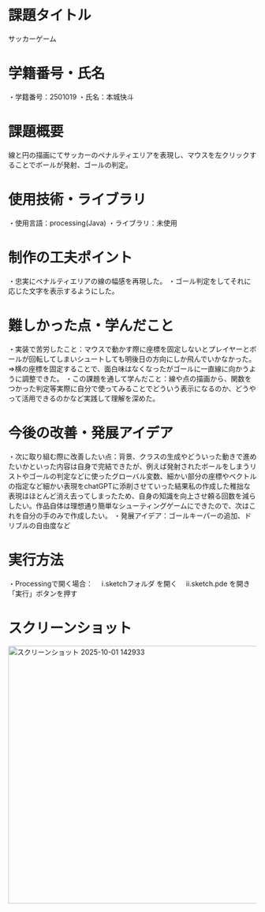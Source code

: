 # 課題タイトル
サッカーゲーム
# 学籍番号・氏名
・学籍番号：2501019
・氏名：本城快斗
# 課題概要
線と円の描画にてサッカーのペナルティエリアを表現し、マウスを左クリックすることでボールが発射、ゴールの判定。
# 使用技術・ライブラリ
・使用言語：processing(Java)
・ライブラリ：未使用
# 制作の工夫ポイント
・忠実にペナルティエリアの線の幅感を再現した。
・ゴール判定をしてそれに応じた文字を表示するようにした。
# 難しかった点・学んだこと
・実装で苦労したこと：マウスで動かす際に座標を固定しないとプレイヤーとボールが回転してしまいシュートしても明後日の方向にしか飛んでいかなかった。
⇒横の座標を固定することで、面白味はなくなったがゴールに一直線に向かうように調整できた。
・この課題を通して学んだこと：線や点の描画から、関数をつかった判定等実際に自分で使ってみることでどういう表示になるのか、どうやって活用できるのかなど実践して理解を深めた。
# 今後の改善・発展アイデア
・次に取り組む際に改善したい点：背景、クラスの生成やどういった動きで進めたいかといった内容は自身で完結できたが、例えば発射されたボールをしまうリストやゴールの判定などに使ったグローバル変数、細かい部分の座標やベクトルの指定など細かい表現をchatGPTに添削させていった結果私の作成した稚拙な表現はほとんど消え去ってしまったため、自身の知識を向上させ頼る回数を減らしたい。作品自体は理想通り簡単なシューティングゲームにできたので、次はこれを自分の手のみで作成したい。
・発展アイデア：ゴールキーパーの追加、ドリブルの自由度など
# 実行方法
・Processingで開く場合：
　ⅰ.sketchフォルダ を開く
　ⅱ.sketch.pde を開き「実行」ボタンを押す
# スクリーンショット
<img width="801" height="523" alt="スクリーンショット 2025-10-01 142933" src="https://github.com/user-attachments/assets/9276d1f5-cd15-4ecd-bc40-364c644839e9" />
